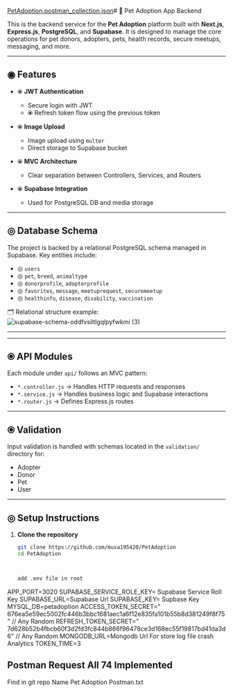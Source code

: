 [PetAdoption.postman_collection.json](https://github.com/user-attachments/files/20177322/PetAdoption.postman_collection.json)# 🐾 Pet Adoption App Backend

This is the backend service for the **Pet Adoption** platform built with **Next.js**, **Express.js**, **PostgreSQL**, and **Supabase**. It is designed to manage the core operations for pet donors, adopters, pets, health records, secure meetups, messaging, and more.

---

## ◉ Features

- ⦿ **JWT Authentication**
  - Secure login with JWT
  - ⦿ Refresh token flow using the previous token

- ⦿ **Image Upload**
  - Image upload using `multer`
  - Direct storage to Supabase bucket

- ⦿ **MVC Architecture**
  - Clear separation between Controllers, Services, and Routers

- ⦿ **Supabase Integration**
  - Used for PostgreSQL DB and media storage

---

## ◎ Database Schema

The project is backed by a relational PostgreSQL schema managed in Supabase. Key entities include:

- ◎ `users`
- ◎ `pet`, `breed`, `animaltype`
- ◎ `donorprofile`, `adopterprofile`
- ◎ `favorites`, `message`, `meetuprequest`, `securemeetup`
- ◎ `healthinfo`, `disease`, `disability`, `vaccination`

🗂️ Relational structure example:  
![supabase-schema-oddfvsiltlgqlpyfwkmi (3)](https://github.com/user-attachments/assets/c944d406-ba46-4338-bd69-a97b57fb06f2)


---
---

## ⦿ API Modules

Each module under `api/` follows an MVC pattern:
- `*.controller.js` → Handles HTTP requests and responses
- `*.service.js` → Handles business logic and Supabase interactions
- `*.router.js` → Defines Express.js routes

---

## ⦿ Validation

Input validation is handled with schemas located in the `validation/` directory for:
- Adopter
- Donor
- Pet
- User

---

## ◎ Setup Instructions

1. **Clone the repository**
   ```bash
   git clone https://github.com/musa195420/PetAdoption
   cd PetAdoption



   add .env file in root
APP_PORT=3020
SUPABASE_SERVICE_ROLE_KEY= Supabase Service Roll Key
SUPABASE_URL=Supabase Url
SUPABASE_KEY= Supbase Key
MYSQL_DB=petadoption
ACCESS_TOKEN_SECRET=" 676ea5e59ec5002fc446b3bbc1681aec1a6f12e835fa101b55b8d381249f8f75"  // Any Random
REFRESH_TOKEN_SECRET=" 7d628b52b4fbcb60f3d2fd3fc844b866f96478ce3d168ec55f19817bd41da3d6" // Any Random
MONGODB_URL=Mongodb Url For store log file crash Analytics 
TOKEN_TIME=3



## Postman Request All 74 Implemented
Find in git repo Name Pet Adoption Postman.txt



